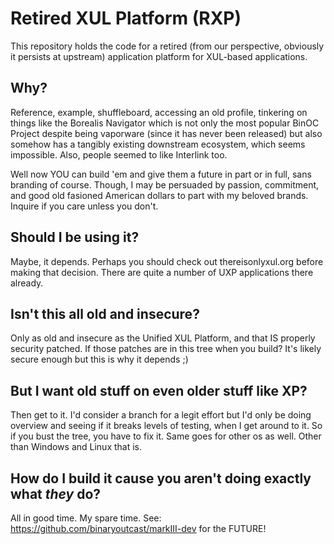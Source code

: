 # Retired XUL Platform (RXP)

This repository holds the code for a retired (from our perspective, obviously it persists at upstream) application platform for XUL-based
applications. 

## Why?

Reference, example, shuffleboard, accessing an old profile, tinkering on things like the Borealis Navigator which is not only the most popular BinOC Project despite being vaporware (since it has never been released) but also somehow has a tangibly existing downstream ecosystem, which seems impossible. Also, people seemed to like Interlink too.

Well now YOU can build 'em and give them a future in part or in full, sans branding of course. Though, I may be persuaded by passion, commitment, and good old fasioned American dollars to part with my beloved brands. Inquire if you care unless you don't.

## Should I be using it?

Maybe, it depends. Perhaps you should check out thereisonlyxul.org before making that decision. There are quite a number of UXP applications there already.

## Isn't this all old and insecure?

Only as old and insecure as the Unified XUL Platform, and that IS properly security patched. If those patches are in this tree when you build? It's likely secure enough but this is why it depends ;)

## But I want old stuff on even older stuff like XP?

Then get to it. I'd consider a branch for a legit effort but I'd only be doing overview and seeing if it breaks levels of testing, when I get around to it. So if you bust the tree, you have to fix it. Same goes for other os as well. Other than Windows and Linux that is.

## How do I build it cause you aren't doing exactly what *they* do?

All in good time. My spare time. See: https://github.com/binaryoutcast/markIII-dev for the FUTURE!
